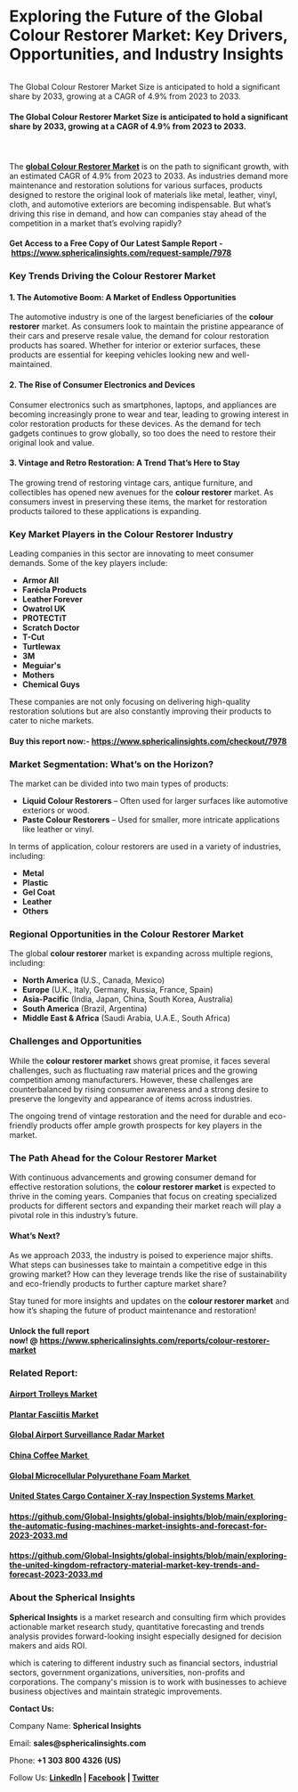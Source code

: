 <div class="wow_read_blog_hdr_img">
<div class="wow_read_blog_hdr_img_innr">
<h1>Exploring the Future of the Global Colour Restorer Market: Key Drivers, Opportunities, and Industry Insights</h1>
</div>
<div class="wow_main_float_head_img"><img src="https://www.vevioz.com/upload/photos/2025/02/EoQePbR1klcpdsI7h7kv_25_819f2d186280bbda32e4ea601249cd63_image.jpg" alt="" /></div>
</div>
<div class="read-blog-container">
<div class="read-blog-desc">
<p class="mb-0">The Global Colour Restorer Market Size is anticipated to hold a significant share by 2033, growing at a CAGR of 4.9% from 2023 to 2033.</p>
</div>
<div class="read-content">
<h4><strong>The Global Colour Restorer Market Size is anticipated to hold a significant share by 2033, growing at a CAGR of 4.9% from 2023 to 2033.</strong></h4>
<h4><img src="https://vipon.s3.amazonaws.com/img/1699943e150e4d2f4e7702f0bebf35f8e4a326c0bb2acd.png" alt="" /><strong><br /></strong></h4>
<p data-start="125" data-end="613">The&nbsp;<strong><a href="https://www.sphericalinsights.com/reports/colour-restorer-market" target="_blank" rel="noopener">global Colour Restorer Market</a></strong>&nbsp;is on the path to significant growth, with an estimated CAGR of 4.9% from 2023 to 2033. As industries demand more maintenance and restoration solutions for various surfaces, products designed to restore the original look of materials like metal, leather, vinyl, cloth, and automotive exteriors are becoming indispensable. But what&rsquo;s driving this rise in demand, and how can companies stay ahead of the competition in a market that&rsquo;s evolving rapidly?</p>
<h4><strong>Get Access to a Free Copy of Our Latest Sample Report -&nbsp;<a href="https://www.sphericalinsights.com/request-sample/7978" rel="nofollow">https://www.sphericalinsights.com/request-sample/7978</a></strong></h4>
<h3 data-start="615" data-end="664">Key Trends Driving the Colour Restorer Market</h3>
<h4 data-start="666" data-end="732"><strong data-start="671" data-end="732">1. The Automotive Boom: A Market of Endless Opportunities</strong></h4>
<p data-start="733" data-end="1103">The automotive industry is one of the largest beneficiaries of the&nbsp;<strong data-start="800" data-end="819">colour restorer</strong>&nbsp;market. As consumers look to maintain the pristine appearance of their cars and preserve resale value, the demand for colour restoration products has soared. Whether for interior or exterior surfaces, these products are essential for keeping vehicles looking new and well-maintained.</p>
<h4 data-start="1105" data-end="1161"><strong data-start="1110" data-end="1161">2. The Rise of Consumer Electronics and Devices</strong></h4>
<p data-start="1162" data-end="1476">Consumer electronics such as smartphones, laptops, and appliances are becoming increasingly prone to wear and tear, leading to growing interest in color restoration products for these devices. As the demand for tech gadgets continues to grow globally, so too does the need to restore their original look and value.</p>
<h4 data-start="1478" data-end="1548"><strong data-start="1483" data-end="1548">3. Vintage and Retro Restoration: A Trend That&rsquo;s Here to Stay</strong></h4>
<p data-start="1549" data-end="1816">The growing trend of restoring vintage cars, antique furniture, and collectibles has opened new avenues for the&nbsp;<strong data-start="1661" data-end="1680">colour restorer</strong>&nbsp;market. As consumers invest in preserving these items, the market for restoration products tailored to these applications is expanding.</p>
<h3 data-start="1818" data-end="1872">Key Market Players in the Colour Restorer Industry</h3>
<p data-start="1873" data-end="1979">Leading companies in this sector are innovating to meet consumer demands. Some of the key players include:</p>
<ul data-start="1981" data-end="2182">
<li data-start="1981" data-end="1996"><strong data-start="1983" data-end="1996">Armor All</strong></li>
<li data-start="1997" data-end="2019"><strong data-start="1999" data-end="2019">Far&eacute;cla Products</strong></li>
<li data-start="2020" data-end="2041"><strong data-start="2022" data-end="2041">Leather Forever</strong></li>
<li data-start="2042" data-end="2058"><strong data-start="2044" data-end="2058">Owatrol UK</strong></li>
<li data-start="2059" data-end="2074"><strong data-start="2061" data-end="2074">PROTECTiT</strong></li>
<li data-start="2075" data-end="2095"><strong data-start="2077" data-end="2095">Scratch Doctor</strong></li>
<li data-start="2096" data-end="2107"><strong data-start="2098" data-end="2107">T-Cut</strong></li>
<li data-start="2108" data-end="2123"><strong data-start="2110" data-end="2123">Turtlewax</strong></li>
<li data-start="2124" data-end="2132"><strong data-start="2126" data-end="2132">3M</strong></li>
<li data-start="2133" data-end="2148"><strong data-start="2135" data-end="2148">Meguiar's</strong></li>
<li data-start="2149" data-end="2162"><strong data-start="2151" data-end="2162">Mothers</strong></li>
<li data-start="2163" data-end="2182"><strong data-start="2165" data-end="2182">Chemical Guys</strong></li>
</ul>
<p data-start="2184" data-end="2346">These companies are not only focusing on delivering high-quality restoration solutions but are also constantly improving their products to cater to niche markets.</p>
<h4>Buy this report now:-&nbsp;<a href="https://www.sphericalinsights.com/checkout/7978" rel="nofollow">https://www.sphericalinsights.com/checkout/7978</a></h4>
<h3 data-start="2348" data-end="2395">Market Segmentation: What&rsquo;s on the Horizon?</h3>
<p data-start="2397" data-end="2455">The market can be divided into two main types of products:</p>
<ul data-start="2457" data-end="2654">
<li data-start="2457" data-end="2554"><strong data-start="2459" data-end="2486">Liquid Colour Restorers</strong>&nbsp;&ndash; Often used for larger surfaces like automotive exteriors or wood.</li>
<li data-start="2555" data-end="2654"><strong data-start="2557" data-end="2583">Paste Colour Restorers</strong>&nbsp;&ndash; Used for smaller, more intricate applications like leather or vinyl.</li>
</ul>
<p data-start="2656" data-end="2745">In terms of application, colour restorers are used in a variety of industries, including:</p>
<ul data-start="2747" data-end="2814">
<li data-start="2747" data-end="2758"><strong data-start="2749" data-end="2758">Metal</strong></li>
<li data-start="2759" data-end="2772"><strong data-start="2761" data-end="2772">Plastic</strong></li>
<li data-start="2773" data-end="2787"><strong data-start="2775" data-end="2787">Gel Coat</strong></li>
<li data-start="2788" data-end="2801"><strong data-start="2790" data-end="2801">Leather</strong></li>
<li data-start="2802" data-end="2814"><strong data-start="2804" data-end="2814">Others</strong></li>
</ul>
<h3 data-start="2816" data-end="2872">Regional Opportunities in the Colour Restorer Market</h3>
<p data-start="2873" data-end="2959">The global&nbsp;<strong data-start="2884" data-end="2903">colour restorer</strong>&nbsp;market is expanding across multiple regions, including:</p>
<ul data-start="2961" data-end="3231">
<li data-start="2961" data-end="3003"><strong data-start="2963" data-end="2980">North America</strong>&nbsp;(U.S., Canada, Mexico)</li>
<li data-start="3004" data-end="3062"><strong data-start="3006" data-end="3016">Europe</strong>&nbsp;(U.K., Italy, Germany, Russia, France, Spain)</li>
<li data-start="3063" data-end="3127"><strong data-start="3065" data-end="3081">Asia-Pacific</strong>&nbsp;(India, Japan, China, South Korea, Australia)</li>
<li data-start="3128" data-end="3167"><strong data-start="3130" data-end="3147">South America</strong>&nbsp;(Brazil, Argentina)</li>
<li data-start="3168" data-end="3231"><strong data-start="3170" data-end="3194">Middle East &amp; Africa</strong>&nbsp;(Saudi Arabia, U.A.E., South Africa)</li>
</ul>
<h3 data-start="3233" data-end="3265">Challenges and Opportunities</h3>
<p data-start="3266" data-end="3606">While the&nbsp;<strong data-start="3276" data-end="3302">colour restorer market</strong>&nbsp;shows great promise, it faces several challenges, such as fluctuating raw material prices and the growing competition among manufacturers. However, these challenges are counterbalanced by rising consumer awareness and a strong desire to preserve the longevity and appearance of items across industries.</p>
<p data-start="3608" data-end="3759">The ongoing trend of vintage restoration and the need for durable and eco-friendly products offer ample growth prospects for key players in the market.</p>
<h3 data-start="3761" data-end="3810">The Path Ahead for the Colour Restorer Market</h3>
<p data-start="3811" data-end="4139">With continuous advancements and growing consumer demand for effective restoration solutions, the&nbsp;<strong data-start="3909" data-end="3935">colour restorer market</strong>&nbsp;is expected to thrive in the coming years. Companies that focus on creating specialized products for different sectors and expanding their market reach will play a pivotal role in this industry&rsquo;s future.</p>
<h4 data-start="4141" data-end="4159">What&rsquo;s Next?</h4>
<p data-start="4160" data-end="4437">As we approach 2033, the industry is poised to experience major shifts. What steps can businesses take to maintain a competitive edge in this growing market? How can they leverage trends like the rise of sustainability and eco-friendly products to further capture market share?</p>
<p data-start="4439" data-end="4586">Stay tuned for more insights and updates on the&nbsp;<strong data-start="4487" data-end="4513">colour restorer market</strong>&nbsp;and how it&rsquo;s shaping the future of product maintenance and restoration!</p>
<h4>Unlock the full report now!&nbsp;@&nbsp;<a href="https://www.sphericalinsights.com/reports/colour-restorer-market" rel="nofollow">https://www.sphericalinsights.com/reports/colour-restorer-market</a></h4>
<h3><strong>Related Report:</strong></h3>
<h4 class="news-post-title"><strong><a href="https://www.sphericalinsights.com/fr/reports/airport-trolleys-market" target="_blank" rel="noopener">Airport Trolleys Market</a></strong></h4>
<h4 class="news-post-title"><strong><a href="https://www.sphericalinsights.com/fr/reports/plantar-fasciitis-treatment-market" target="_blank" rel="noopener">Plantar Fasciitis Market</a></strong></h4>
<h4 class="news-post-title"><strong><a href="https://www.sphericalinsights.com/fr/reports/airport-surveillance-radar-market" target="_blank" rel="noopener">Global Airport Surveillance Radar Market</a></strong></h4>
<h4 class="news-post-title"><strong><a href="https://www.sphericalinsights.com/de/reports/china-coffee-market" target="_blank" rel="noopener">China Coffee Market&nbsp;</a></strong></h4>
<h4 class="news-post-title"><strong><a href="https://www.sphericalinsights.com/de/reports/microcellular-polyurethane-foam-market" target="_blank" rel="noopener">Global Microcellular Polyurethane Foam Market&nbsp;</a></strong></h4>
<h4 class="news-post-title"><strong><a href="https://www.sphericalinsights.com/de/reports/united-states-cargo-container-x-ray-inspection-systems-market" target="_blank" rel="noopener">United States Cargo Container X-ray Inspection Systems Market&nbsp;</a></strong></h4>
<h4><strong><a href="https://github.com/Global-Insights/global-insights/blob/main/exploring-the-automatic-fusing-machines-market-insights-and-forecast-for-2023-2033.md" target="_blank" rel="noopener">https://github.com/Global-Insights/global-insights/blob/main/exploring-the-automatic-fusing-machines-market-insights-and-forecast-for-2023-2033.md</a></strong></h4>
<h4><strong><a href="https://github.com/Global-Insights/global-insights/blob/main/exploring-the-united-kingdom-refractory-material-market-key-trends-and-forecast-2023-2033.md" target="_blank" rel="noopener">https://github.com/Global-Insights/global-insights/blob/main/exploring-the-united-kingdom-refractory-material-market-key-trends-and-forecast-2023-2033.md</a></strong></h4>
<h3><strong>About the Spherical Insights</strong></h3>
<p><strong>Spherical Insights</strong>&nbsp;is a market research and consulting firm which provides actionable market research study, quantitative forecasting and trends analysis provides forward-looking insight especially designed for decision makers and aids ROI.</p>
<p>which is catering to different industry such as financial sectors, industrial sectors, government organizations, universities, non-profits and corporations. The company's mission is to work with businesses to achieve business objectives and maintain strategic improvements.</p>
<p><strong>Contact Us:</strong></p>
<p>Company Name:&nbsp;<strong>Spherical Insights</strong></p>
<p>Email:&nbsp;<strong>sales@sphericalinsights.com</strong></p>
<p>Phone:&nbsp;<strong>+1 303 800 4326 (US)</strong></p>
<p>Follow Us:&nbsp;<strong><a href="https://www.linkedin.com/company/spherical-insight/" rel="nofollow"><u>LinkedIn</u></a>&nbsp;|&nbsp;<a href="https://www.facebook.com/sphericalinsights22" rel="nofollow"><u>Facebook</u></a>&nbsp;|&nbsp;<a href="https://twitter.com/SInsights_US" rel="nofollow"><u>Twitter</u></a></strong></p>
</div>
</div>
